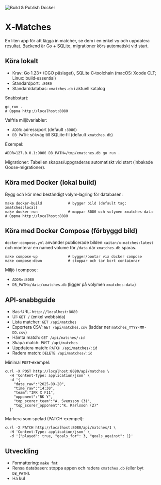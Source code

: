 ![Build & Publish Docker](https://github.com/xaitan80/X-Matches/actions/workflows/docker-publish.yml/badge.svg)

# X‑Matches

En liten app för att lägga in matcher, se dem i en enkel vy och uppdatera resultat. Backend är Go + SQLite, migrationer körs automatiskt vid start.

## Köra lokalt

- Krav: Go 1.23+ (CGO påslaget), SQLite C‑toolchain (macOS: Xcode CLT; Linux: build‑essential)
- Standardport: `:8080`
- Standarddatabas: `xmatches.db` i aktuell katalog

Snabbstart:

```
go run .
# Öppna http://localhost:8080
```

Valfria miljövariabler:

- `ADDR`: adress/port (default `:8080`)
- `DB_PATH`: sökväg till SQLite‑fil (default `xmatches.db`)

Exempel:

```
ADDR=127.0.0.1:9000 DB_PATH=/tmp/xmatches.db go run .
```

Migrationer: Tabellen skapas/uppgraderas automatiskt vid start (inbakade Goose‑migrationer).

## Köra med Docker (lokal build)

Bygg och kör med beständigt volym‑lagring för databasen:

```
make docker-build            # bygger bild (default tag: xmatches:local)
make docker-run              # mappar 8080 och volymen xmatches-data
# Öppna http://localhost:8080
```

## Köra med Docker Compose (förbyggd bild)

`docker-compose.yml` använder publicerade bilden `xaitan/x-matches:latest` och monterar en named volume för `/data` där `xmatches.db` sparas.

```
make compose-up              # bygger/bootar via docker compose
make compose-down            # stoppar och tar bort containrar
```

Miljö i compose:

- `ADDR=:8080`
- `DB_PATH=/data/xmatches.db` (ligger på volymen `xmatches-data`)

## API‑snabbguide

- Bas‑URL: `http://localhost:8080`
- UI: `GET /` (enkel webbsida)
- Lista matcher: `GET /api/matches`
- Exportera CSV: `GET /api/matches.csv` (laddar ner `matches_YYYY-MM-DD.csv`)
- Hämta match: `GET /api/matches/:id`
- Skapa match: `POST /api/matches`
- Uppdatera match: `PATCH /api/matches/:id`
- Radera match: `DELETE /api/matches/:id`

Minimal `POST`‑exempel:

```
curl -X POST http://localhost:8080/api/matches \
  -H 'Content-Type: application/json' \
  -d '{
    "date_raw":"2025-09-20",
    "time_raw":"14:30",
    "team":"IFK X F11",
    "opponent":"BK Y",
    "top_scorer_team":"A. Svensson (3)",
    "top_scorer_opponent":"K. Karlsson (2)"
  }'
```

Markera som spelad (PATCH‑exempel):

```
curl -X PATCH http://localhost:8080/api/matches/1 \
  -H 'Content-Type: application/json' \
  -d '{"played": true, "goals_for": 3, "goals_against": 1}'
```

## Utveckling

- Formattering: `make fmt`
- Rensa databasen: stoppa appen och radera `xmatches.db` (eller byt `DB_PATH`).
- Ha kul